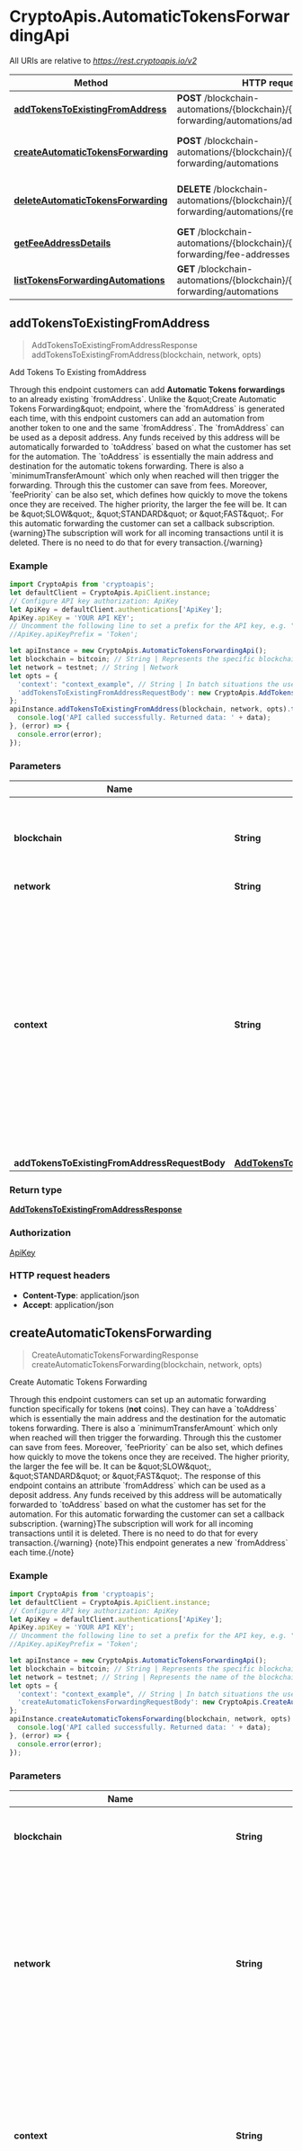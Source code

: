 # CryptoApis.AutomaticTokensForwardingApi

All URIs are relative to *https://rest.cryptoapis.io/v2*

Method | HTTP request | Description
------------- | ------------- | -------------
[**addTokensToExistingFromAddress**](AutomaticTokensForwardingApi.md#addTokensToExistingFromAddress) | **POST** /blockchain-automations/{blockchain}/{network}/tokens-forwarding/automations/add-token | Add Tokens To Existing fromAddress
[**createAutomaticTokensForwarding**](AutomaticTokensForwardingApi.md#createAutomaticTokensForwarding) | **POST** /blockchain-automations/{blockchain}/{network}/tokens-forwarding/automations | Create Automatic Tokens Forwarding
[**deleteAutomaticTokensForwarding**](AutomaticTokensForwardingApi.md#deleteAutomaticTokensForwarding) | **DELETE** /blockchain-automations/{blockchain}/{network}/tokens-forwarding/automations/{referenceId} | Delete Automatic Tokens Forwarding
[**getFeeAddressDetails**](AutomaticTokensForwardingApi.md#getFeeAddressDetails) | **GET** /blockchain-automations/{blockchain}/{network}/tokens-forwarding/fee-addresses | Get Fee Address Details
[**listTokensForwardingAutomations**](AutomaticTokensForwardingApi.md#listTokensForwardingAutomations) | **GET** /blockchain-automations/{blockchain}/{network}/tokens-forwarding/automations | List Tokens Forwarding Automations



## addTokensToExistingFromAddress

> AddTokensToExistingFromAddressResponse addTokensToExistingFromAddress(blockchain, network, opts)

Add Tokens To Existing fromAddress

Through this endpoint customers can add **Automatic Tokens forwardings** to an already existing &#x60;fromAddress&#x60;. Unlike the \&quot;Create Automatic Tokens Forwarding\&quot; endpoint, where the &#x60;fromAddress&#x60; is generated each time, with this endpoint customers can add an automation from another token to one and the same &#x60;fromAddress&#x60;.    The &#x60;fromAddress&#x60; can be used as a deposit address. Any funds received by this address will be automatically forwarded to &#x60;toAddress&#x60; based on what the customer has set for the automation. The  &#x60;toAddress&#x60; is essentially the main address and destination for the automatic tokens forwarding.    There is also a &#x60;minimumTransferAmount&#x60; which only when reached will then trigger the forwarding. Through this the customer can save from fees.    Moreover, &#x60;feePriority&#x60; can be also set,  which defines how quickly to move the tokens once they are received. The higher priority, the larger the fee will be. It can be \&quot;SLOW\&quot;, \&quot;STANDARD\&quot; or \&quot;FAST\&quot;.    For this automatic forwarding the customer can set a callback subscription.    {warning}The subscription will work for all incoming transactions until it is deleted. There is no need to do that for every transaction.{/warning}

### Example

```javascript
import CryptoApis from 'cryptoapis';
let defaultClient = CryptoApis.ApiClient.instance;
// Configure API key authorization: ApiKey
let ApiKey = defaultClient.authentications['ApiKey'];
ApiKey.apiKey = 'YOUR API KEY';
// Uncomment the following line to set a prefix for the API key, e.g. "Token" (defaults to null)
//ApiKey.apiKeyPrefix = 'Token';

let apiInstance = new CryptoApis.AutomaticTokensForwardingApi();
let blockchain = bitcoin; // String | Represents the specific blockchain protocol name, e.g. Ethereum, Bitcoin, etc.
let network = testnet; // String | Network
let opts = {
  'context': "context_example", // String | In batch situations the user can use the context to correlate responses with requests. This property is present regardless of whether the response was successful or returned as an error. `context` is specified by the user.
  'addTokensToExistingFromAddressRequestBody': new CryptoApis.AddTokensToExistingFromAddressRequestBody() // AddTokensToExistingFromAddressRequestBody | 
};
apiInstance.addTokensToExistingFromAddress(blockchain, network, opts).then((data) => {
  console.log('API called successfully. Returned data: ' + data);
}, (error) => {
  console.error(error);
});

```

### Parameters


Name | Type | Description  | Notes
------------- | ------------- | ------------- | -------------
 **blockchain** | **String**| Represents the specific blockchain protocol name, e.g. Ethereum, Bitcoin, etc. | 
 **network** | **String**| Network | 
 **context** | **String**| In batch situations the user can use the context to correlate responses with requests. This property is present regardless of whether the response was successful or returned as an error. &#x60;context&#x60; is specified by the user. | [optional] 
 **addTokensToExistingFromAddressRequestBody** | [**AddTokensToExistingFromAddressRequestBody**](AddTokensToExistingFromAddressRequestBody.md)|  | [optional] 

### Return type

[**AddTokensToExistingFromAddressResponse**](AddTokensToExistingFromAddressResponse.md)

### Authorization

[ApiKey](../README.md#ApiKey)

### HTTP request headers

- **Content-Type**: application/json
- **Accept**: application/json


## createAutomaticTokensForwarding

> CreateAutomaticTokensForwardingResponse createAutomaticTokensForwarding(blockchain, network, opts)

Create Automatic Tokens Forwarding

Through this endpoint customers can set up an automatic forwarding function specifically for tokens (**not** coins). They can have a &#x60;toAddress&#x60; which is essentially the main address and the destination for the automatic tokens forwarding.     There is also a &#x60;minimumTransferAmount&#x60; which only when reached will then trigger the forwarding. Through this the customer can save from fees.    Moreover, &#x60;feePriority&#x60; can be also set,  which defines how quickly to move the tokens once they are received. The higher priority, the larger the fee will be. It can be \&quot;SLOW\&quot;, \&quot;STANDARD\&quot; or \&quot;FAST\&quot;.    The response of this endpoint contains an attribute &#x60;fromAddress&#x60; which can be used as a deposit address. Any funds received by this address will be automatically forwarded to &#x60;toAddress&#x60; based on what the customer has set for the automation.    For this automatic forwarding the customer can set a callback subscription.    {warning}The subscription will work for all incoming transactions until it is deleted. There is no need to do that for every transaction.{/warning}    {note}This endpoint generates a new &#x60;fromAddress&#x60; each time.{/note}

### Example

```javascript
import CryptoApis from 'cryptoapis';
let defaultClient = CryptoApis.ApiClient.instance;
// Configure API key authorization: ApiKey
let ApiKey = defaultClient.authentications['ApiKey'];
ApiKey.apiKey = 'YOUR API KEY';
// Uncomment the following line to set a prefix for the API key, e.g. "Token" (defaults to null)
//ApiKey.apiKeyPrefix = 'Token';

let apiInstance = new CryptoApis.AutomaticTokensForwardingApi();
let blockchain = bitcoin; // String | Represents the specific blockchain protocol name, e.g. Ethereum, Bitcoin, etc.
let network = testnet; // String | Represents the name of the blockchain network used; blockchain networks are usually identical as technology and software, but they differ in data, e.g. - \"mainnet\" is the live network with actual data while networks like \"testnet\", \"ropsten\", \"rinkeby\" are test networks.
let opts = {
  'context': "context_example", // String | In batch situations the user can use the context to correlate responses with requests. This property is present regardless of whether the response was successful or returned as an error. `context` is specified by the user.
  'createAutomaticTokensForwardingRequestBody': new CryptoApis.CreateAutomaticTokensForwardingRequestBody() // CreateAutomaticTokensForwardingRequestBody | 
};
apiInstance.createAutomaticTokensForwarding(blockchain, network, opts).then((data) => {
  console.log('API called successfully. Returned data: ' + data);
}, (error) => {
  console.error(error);
});

```

### Parameters


Name | Type | Description  | Notes
------------- | ------------- | ------------- | -------------
 **blockchain** | **String**| Represents the specific blockchain protocol name, e.g. Ethereum, Bitcoin, etc. | 
 **network** | **String**| Represents the name of the blockchain network used; blockchain networks are usually identical as technology and software, but they differ in data, e.g. - \&quot;mainnet\&quot; is the live network with actual data while networks like \&quot;testnet\&quot;, \&quot;ropsten\&quot;, \&quot;rinkeby\&quot; are test networks. | 
 **context** | **String**| In batch situations the user can use the context to correlate responses with requests. This property is present regardless of whether the response was successful or returned as an error. &#x60;context&#x60; is specified by the user. | [optional] 
 **createAutomaticTokensForwardingRequestBody** | [**CreateAutomaticTokensForwardingRequestBody**](CreateAutomaticTokensForwardingRequestBody.md)|  | [optional] 

### Return type

[**CreateAutomaticTokensForwardingResponse**](CreateAutomaticTokensForwardingResponse.md)

### Authorization

[ApiKey](../README.md#ApiKey)

### HTTP request headers

- **Content-Type**: application/json
- **Accept**: application/json


## deleteAutomaticTokensForwarding

> DeleteAutomaticTokensForwardingResponse deleteAutomaticTokensForwarding(blockchain, network, referenceId, opts)

Delete Automatic Tokens Forwarding

Through this endpoint customers can delete a forwarding function they have set for **tokens** (**not** coins).    By setting a &#x60;fromAddress&#x60; and a &#x60;toAddress&#x60;, and specifying the amount, tokens can be transferred between addresses.     A &#x60;feePriority&#x60; will be returned which represents the fee priority of the automation whether it is \&quot;SLOW\&quot;, \&quot;STANDARD\&quot; OR \&quot;FAST\&quot;.    {warning}The subscription will work for all incoming transactions until it is deleted. There is no need to do that for every transaction.{/warning}

### Example

```javascript
import CryptoApis from 'cryptoapis';
let defaultClient = CryptoApis.ApiClient.instance;
// Configure API key authorization: ApiKey
let ApiKey = defaultClient.authentications['ApiKey'];
ApiKey.apiKey = 'YOUR API KEY';
// Uncomment the following line to set a prefix for the API key, e.g. "Token" (defaults to null)
//ApiKey.apiKeyPrefix = 'Token';

let apiInstance = new CryptoApis.AutomaticTokensForwardingApi();
let blockchain = bitcoin; // String | Represents the specific blockchain protocol name, e.g. Ethereum, Bitcoin, etc.
let network = testnet; // String | Represents the name of the blockchain network used; blockchain networks are usually identical as technology and software, but they differ in data, e.g. - \"mainnet\" is the live network with actual data while networks like \"testnet\", \"ropsten\", \"rinkeby\" are test networks.
let referenceId = 6017dd02a309213863be9e55; // String | Represents a unique ID used to reference the specific callback subscription.
let opts = {
  'context': "context_example" // String | In batch situations the user can use the context to correlate responses with requests. This property is present regardless of whether the response was successful or returned as an error. `context` is specified by the user.
};
apiInstance.deleteAutomaticTokensForwarding(blockchain, network, referenceId, opts).then((data) => {
  console.log('API called successfully. Returned data: ' + data);
}, (error) => {
  console.error(error);
});

```

### Parameters


Name | Type | Description  | Notes
------------- | ------------- | ------------- | -------------
 **blockchain** | **String**| Represents the specific blockchain protocol name, e.g. Ethereum, Bitcoin, etc. | 
 **network** | **String**| Represents the name of the blockchain network used; blockchain networks are usually identical as technology and software, but they differ in data, e.g. - \&quot;mainnet\&quot; is the live network with actual data while networks like \&quot;testnet\&quot;, \&quot;ropsten\&quot;, \&quot;rinkeby\&quot; are test networks. | 
 **referenceId** | **String**| Represents a unique ID used to reference the specific callback subscription. | 
 **context** | **String**| In batch situations the user can use the context to correlate responses with requests. This property is present regardless of whether the response was successful or returned as an error. &#x60;context&#x60; is specified by the user. | [optional] 

### Return type

[**DeleteAutomaticTokensForwardingResponse**](DeleteAutomaticTokensForwardingResponse.md)

### Authorization

[ApiKey](../README.md#ApiKey)

### HTTP request headers

- **Content-Type**: Not defined
- **Accept**: application/json


## getFeeAddressDetails

> GetFeeAddressDetailsResponse getFeeAddressDetails(blockchain, network, opts)

Get Fee Address Details

Through this endpoint customers can obtain details about a fee address. Only one fee address per currency per network for a user&#39;s account can be set no matter how many tokens or subscriptions they have or want to automatically forward.

### Example

```javascript
import CryptoApis from 'cryptoapis';
let defaultClient = CryptoApis.ApiClient.instance;
// Configure API key authorization: ApiKey
let ApiKey = defaultClient.authentications['ApiKey'];
ApiKey.apiKey = 'YOUR API KEY';
// Uncomment the following line to set a prefix for the API key, e.g. "Token" (defaults to null)
//ApiKey.apiKeyPrefix = 'Token';

let apiInstance = new CryptoApis.AutomaticTokensForwardingApi();
let blockchain = bitcoin; // String | Represents the specific blockchain protocol name, e.g. Ethereum, Bitcoin, etc.
let network = testnet; // String | Represents the name of the blockchain network used; blockchain networks are usually identical as technology and software, but they differ in data, e.g. - \"mainnet\" is the live network with actual data while networks like \"testnet\", \"ropsten\", \"rinkeby\" are test networks.
let opts = {
  'context': "context_example" // String | In batch situations the user can use the context to correlate responses with requests. This property is present regardless of whether the response was successful or returned as an error. `context` is specified by the user.
};
apiInstance.getFeeAddressDetails(blockchain, network, opts).then((data) => {
  console.log('API called successfully. Returned data: ' + data);
}, (error) => {
  console.error(error);
});

```

### Parameters


Name | Type | Description  | Notes
------------- | ------------- | ------------- | -------------
 **blockchain** | **String**| Represents the specific blockchain protocol name, e.g. Ethereum, Bitcoin, etc. | 
 **network** | **String**| Represents the name of the blockchain network used; blockchain networks are usually identical as technology and software, but they differ in data, e.g. - \&quot;mainnet\&quot; is the live network with actual data while networks like \&quot;testnet\&quot;, \&quot;ropsten\&quot;, \&quot;rinkeby\&quot; are test networks. | 
 **context** | **String**| In batch situations the user can use the context to correlate responses with requests. This property is present regardless of whether the response was successful or returned as an error. &#x60;context&#x60; is specified by the user. | [optional] 

### Return type

[**GetFeeAddressDetailsResponse**](GetFeeAddressDetailsResponse.md)

### Authorization

[ApiKey](../README.md#ApiKey)

### HTTP request headers

- **Content-Type**: Not defined
- **Accept**: application/json


## listTokensForwardingAutomations

> ListTokensForwardingAutomationsResponse listTokensForwardingAutomations(blockchain, network, opts)

List Tokens Forwarding Automations

Through this endpoint customers can list all of their **tokens** forwarding automations (**not** coins).    Customers can set up automatic forwarding functions for tokens by setting a &#x60;fromAddress&#x60; and a &#x60;toAddress&#x60;, and specifying the amount that can be transferred between addresses.     A &#x60;feePriority&#x60; will be returned which represents the fee priority of the automation whether it is \&quot;SLOW\&quot;, \&quot;STANDARD\&quot; OR \&quot;FAST\&quot;.     {warning}The subscription will work for all incoming transactions until it is deleted. There is no need to do that for every transaction.{/warning}

### Example

```javascript
import CryptoApis from 'cryptoapis';
let defaultClient = CryptoApis.ApiClient.instance;
// Configure API key authorization: ApiKey
let ApiKey = defaultClient.authentications['ApiKey'];
ApiKey.apiKey = 'YOUR API KEY';
// Uncomment the following line to set a prefix for the API key, e.g. "Token" (defaults to null)
//ApiKey.apiKeyPrefix = 'Token';

let apiInstance = new CryptoApis.AutomaticTokensForwardingApi();
let blockchain = bitcoin; // String | Represents the specific blockchain protocol name, e.g. Ethereum, Bitcoin, etc.
let network = testnet; // String | Represents the name of the blockchain network used; blockchain networks are usually identical as technology and software, but they differ in data, e.g. - \"mainnet\" is the live network with actual data while networks like \"testnet\", \"ropsten\", \"rinkeby\" are test networks.
let opts = {
  'context': "context_example", // String | In batch situations the user can use the context to correlate responses with requests. This property is present regardless of whether the response was successful or returned as an error. `context` is specified by the user.
  'limit': 50, // Number | Defines how many items should be returned in the response per page basis.
  'offset': 10 // Number | The starting index of the response items, i.e. where the response should start listing the returned items.
};
apiInstance.listTokensForwardingAutomations(blockchain, network, opts).then((data) => {
  console.log('API called successfully. Returned data: ' + data);
}, (error) => {
  console.error(error);
});

```

### Parameters


Name | Type | Description  | Notes
------------- | ------------- | ------------- | -------------
 **blockchain** | **String**| Represents the specific blockchain protocol name, e.g. Ethereum, Bitcoin, etc. | 
 **network** | **String**| Represents the name of the blockchain network used; blockchain networks are usually identical as technology and software, but they differ in data, e.g. - \&quot;mainnet\&quot; is the live network with actual data while networks like \&quot;testnet\&quot;, \&quot;ropsten\&quot;, \&quot;rinkeby\&quot; are test networks. | 
 **context** | **String**| In batch situations the user can use the context to correlate responses with requests. This property is present regardless of whether the response was successful or returned as an error. &#x60;context&#x60; is specified by the user. | [optional] 
 **limit** | **Number**| Defines how many items should be returned in the response per page basis. | [optional] [default to 50]
 **offset** | **Number**| The starting index of the response items, i.e. where the response should start listing the returned items. | [optional] [default to 0]

### Return type

[**ListTokensForwardingAutomationsResponse**](ListTokensForwardingAutomationsResponse.md)

### Authorization

[ApiKey](../README.md#ApiKey)

### HTTP request headers

- **Content-Type**: Not defined
- **Accept**: application/json

